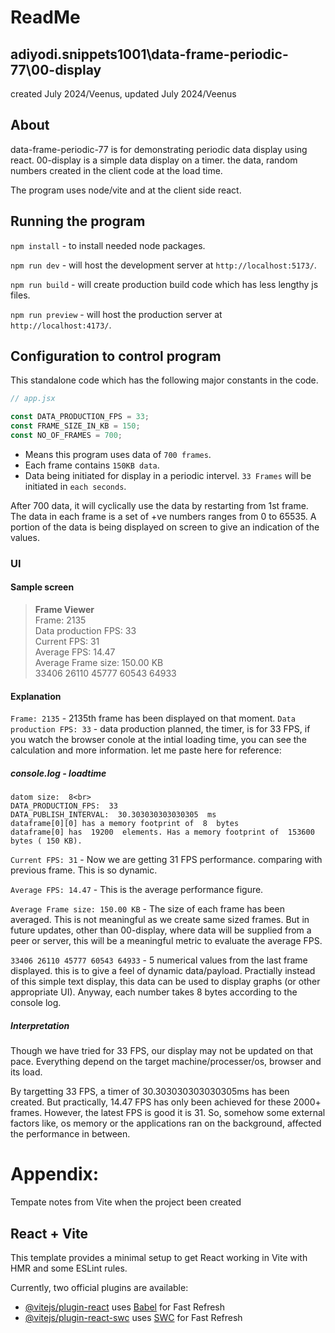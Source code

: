 # ReadMe
## adiyodi.snippets1001\data-frame-periodic-77\00-display
created July 2024/Veenus, updated July 2024/Veenus
## About
data-frame-periodic-77 is for demonstrating periodic data display using react. 
00-display is a simple data display on a timer. the data, random numbers created in the client code at the load time. 

The program uses node/vite and at the client side react.

## Running the program
`npm install` - to install needed node packages.

`npm run dev` - will host the development server at `http://localhost:5173/`. 

`npm run build` - will create production build code which has less lengthy js files. 

`npm run preview` - will host the production server at `http://localhost:4173/`. 

## Configuration to control program
This standalone code which has the following major constants in the code.


```js
// app.jsx

const DATA_PRODUCTION_FPS = 33;
const FRAME_SIZE_IN_KB = 150;
const NO_OF_FRAMES = 700;
```

* Means this program uses data of `700 frames`.
* Each frame contains `150KB data`. 
* Data being initiated for display in a periodic intervel. `33 Frames` will be initiated in `each seconds`. 


After 700 data, it will cyclically use the data by restarting from 1st frame. 
The data in each frame is a set of +ve numbers ranges from 0 to 65535. A portion of the data is being displayed on screen to give an indication of the values.

### UI 
#### Sample screen
>**Frame Viewer**<br>
Frame: 2135<br>
Data production FPS: 33<br>
Current FPS: 31<br>
Average FPS: 14.47<br>
Average Frame size: 150.00 KB<br>
33406 26110 45777 60543 64933<br>

#### Explanation

`Frame: 2135` - 2135th frame has been displayed on that moment. 
`Data production FPS: 33` - data production planned, the timer, is for 33 FPS, if you watch the browser conole at the intial loading time, you can see the calculation and more information. let me paste here for reference:
##### console.log - loadtime
``` 
datom size:  8<br>
DATA_PRODUCTION_FPS:  33
DATA_PUBLISH_INTERVAL:  30.303030303030305  ms
dataframe[0][0] has a memory footprint of  8  bytes
dataframe[0] has  19200  elements. Has a memory footprint of  153600  bytes ( 150 KB).
```
`Current FPS: 31` - Now we are getting 31 FPS performance. comparing with previous frame. This is so dynamic.

`Average FPS: 14.47` - This is the average performance figure.

`Average Frame size: 150.00 KB` - The size of each frame has been averaged. This is not meaningful as we create same sized frames. But in future updates, other than 00-display, where data will be supplied from a peer or server, this will be a meaningful metric to evaluate the average FPS. 

`33406 26110 45777 60543 64933` - 5 numerical values from the last frame displayed. this is to give a feel of dynamic data/payload. Practially instead of this simple text display, this data can be used to display graphs (or other appropriate UI). Anyway, each number takes 8 bytes according to the console log. 

##### Interpretation

Though we have tried for 33 FPS, our display may not be updated on that pace. Everything depend on the target machine/processer/os, browser and its load.

By targetting 33 FPS, a timer of 30.303030303030305ms has been created. But practically, 14.47 FPS has only been achieved for these 2000+ frames. However, the latest FPS is good it is 31. So, somehow some external factors like, os memory or the applications ran on the background, affected the performance in between.




# Appendix: 
Tempate notes from Vite when the project been created
## React + Vite

This template provides a minimal setup to get React working in Vite with HMR and some ESLint rules.

Currently, two official plugins are available:

- [@vitejs/plugin-react](https://github.com/vitejs/vite-plugin-react/blob/main/packages/plugin-react/README.md) uses [Babel](https://babeljs.io/) for Fast Refresh
- [@vitejs/plugin-react-swc](https://github.com/vitejs/vite-plugin-react-swc) uses [SWC](https://swc.rs/) for Fast Refresh
